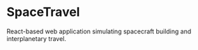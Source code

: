 # SpaceTravel
React-based web application simulating spacecraft building and interplanetary travel.
